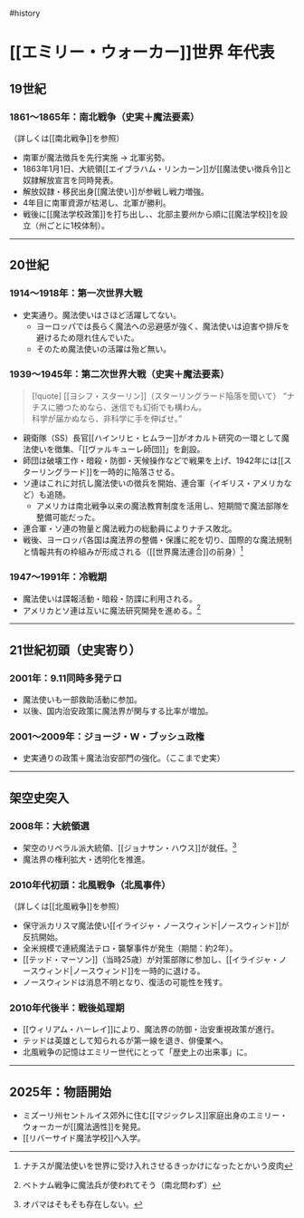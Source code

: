 #history
# [[エミリー・ウォーカー]]世界 年代表

## 19世紀

### 1861〜1865年：南北戦争（史実＋魔法要素）
（詳しくは[[南北戦争]]を参照）
- 南軍が魔法徴兵を先行実施 → 北軍劣勢。
- 1863年1月1日、大統領[[エイブラハム・リンカーン]]が[[魔法使い徴兵令]]と奴隷解放宣言を同時発表。
- 解放奴隷・移民出身[[魔法使い]]が参戦し戦力増強。
- 4年目に南軍資源が枯渇し、北軍が勝利。
- 戦後に[[魔法学校政策]]を打ち出し、、北部主要州から順に[[魔法学校]]を設立（州ごとに1校体制）。
---

## 20世紀

### 1914〜1918年：第一次世界大戦
- 史実通り。魔法使いはさほど活躍してない。
	- ヨーロッパでは長らく魔法への忌避感が強く、魔法使いは迫害や排斥を避けるため隠れ住んでいた。
	- そのため魔法使いの活躍は殆ど無い。

### 1939〜1945年：第二次世界大戦（史実＋魔法要素）

>[!quote] [[ヨシフ・スターリン]]（スターリングラード陥落を聞いて）
“ナチスに勝つためなら、迷信でも幻術でも構わん。  
>科学が届かぬなら、非科学に手を伸ばせ。”  

- 親衛隊（SS）長官[[ハインリヒ・ヒムラー]]がオカルト研究の一環として魔法使いを徴集、「[[ヴァルキューレ師団]]」を創設。
- 師団は破壊工作・暗殺・防御・天候操作などで戦果を上げ、1942年には[[スターリングラード]]を一時的に陥落させる。
- ソ連はこれに対抗し魔法使いの徴兵を開始、連合軍（イギリス・アメリカなど）も追随。
	- アメリカは南北戦争以来の魔法教育制度を活用し、短期間で魔法部隊を整備可能だった。
- 連合軍・ソ連の物量と魔法戦力の総動員によりナチス敗北。
- 戦後、ヨーロッパ各国は魔法界の整備・保護に舵を切り、国際的な魔法規制と情報共有の枠組みが形成される（[[世界魔法連合]]の前身）[^1]


### 1947〜1991年：冷戦期
- 魔法使いは諜報活動・暗殺・防諜に利用される。
- アメリカとソ連は互いに魔法研究開発を進める。[^2]

---

## 21世紀初頭（史実寄り）

### 2001年：9.11同時多発テロ
- 魔法使いも一部救助活動に参加。  
- 以後、国内治安政策に魔法界が関与する比率が増加。

### 2001〜2009年：ジョージ・W・ブッシュ政権
- 史実通りの政策＋魔法治安部門の強化。（ここまで史実）

---

## 架空史突入

### 2008年：大統領選
- 架空のリベラル派大統領、[[ジョナサン・ハウス]]が就任。[^3]
- 魔法界の権利拡大・透明化を推進。

### 2010年代初頭：北風戦争（北風事件）
（詳しくは[[北風戦争]]を参照）
- 保守派カリスマ魔法使い[[イライジャ・ノースウィンド|ノースウィンド]]が反抗開始。
- 全米規模で連続魔法テロ・襲撃事件が発生（期間：約2年）。
- [[テッド・マーソン]]（当時25歳）が対策部隊に参加し、[[イライジャ・ノースウィンド|ノースウィンド]]を一時的に退ける。
- ノースウィンドは消息不明となり、復活の可能性を残す。

### 2010年代後半：戦後処理期
-  [[ウィリアム・ハーレイ]]により、魔法界の防御・治安重視政策が進行。
- テッドは英雄として知られるが第一線を退き、俳優業へ。
- 北風戦争の記憶はエミリー世代にとって「歴史上の出来事」に。

---

## 2025年：物語開始
- ミズーリ州セントルイス郊外に住む[[マジックレス]]家庭出身のエミリー・ウォーカーが[[魔法適性]]を発見。
- [[リバーサイド魔法学校]]へ入学。

[^1]: ナチスが魔法使いを世界に受け入れさせるきっかけになったとかいう皮肉

[^2]: ベトナム戦争に魔法兵が使われてそう（南北問わず）

[^3]: オバマはそもそも存在しない。
